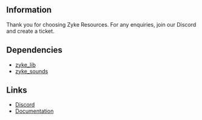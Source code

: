 ## Information

Thank you for choosing Zyke Resources. For any enquiries, join our Discord and create a ticket.

## Dependencies

-   [zyke_lib](https://github.com/ZykeWasTaken/zyke_lib/releases)
-   [zyke_sounds](https://github.com/ZykeWasTaken/zyke_sounds/releases)

## Links

-   [Discord](https://discord.zykeresources.com/)
-   [Documentation](https://docs.zykeresources.com/paid-resources/smoking)
